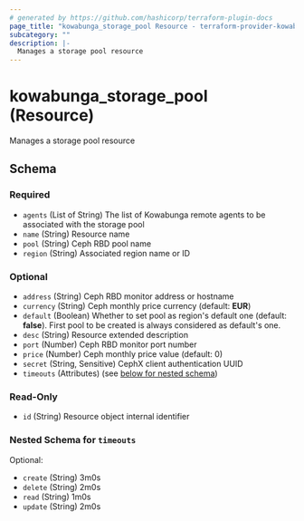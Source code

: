 ```yaml
---
# generated by https://github.com/hashicorp/terraform-plugin-docs
page_title: "kowabunga_storage_pool Resource - terraform-provider-kowabunga"
subcategory: ""
description: |-
  Manages a storage pool resource
---
```


# kowabunga_storage_pool (Resource)

Manages a storage pool resource



<!-- schema generated by tfplugindocs -->
## Schema

### Required

- `agents` (List of String) The list of Kowabunga remote agents to be associated with the storage pool
- `name` (String) Resource name
- `pool` (String) Ceph RBD pool name
- `region` (String) Associated region name or ID

### Optional

- `address` (String) Ceph RBD monitor address or hostname
- `currency` (String) Ceph monthly price currency (default: **EUR**)
- `default` (Boolean) Whether to set pool as region's default one (default: **false**). First pool to be created is always considered as default's one.
- `desc` (String) Resource extended description
- `port` (Number) Ceph RBD monitor port number
- `price` (Number) Ceph monthly price value (default: 0)
- `secret` (String, Sensitive) CephX client authentication UUID
- `timeouts` (Attributes) (see [below for nested schema](#nestedatt--timeouts))

### Read-Only

- `id` (String) Resource object internal identifier

<a id="nestedatt--timeouts"></a>
### Nested Schema for `timeouts`

Optional:

- `create` (String) 3m0s
- `delete` (String) 2m0s
- `read` (String) 1m0s
- `update` (String) 2m0s
